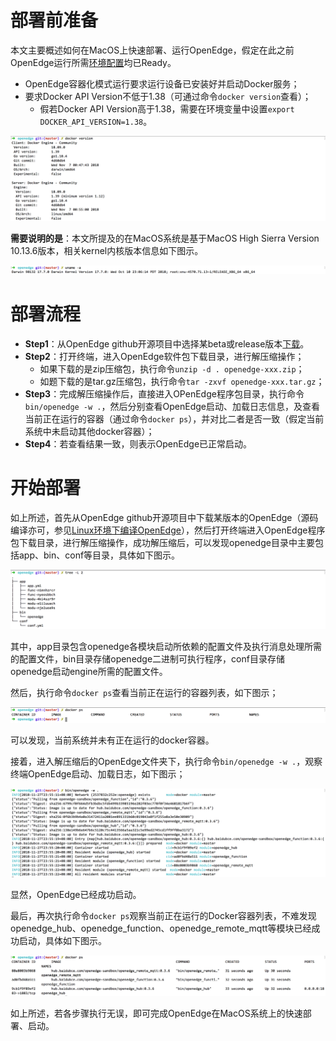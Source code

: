 # 部署前准备

本文主要概述如何在MacOS上快速部署、运行OpenEdge，假定在此之前OpenEdge运行所需[环境配置](../../install/OpenEdge-build-prepare.md)均已Ready。

 - OpenEdge容器化模式运行要求运行设备已安装好并启动Docker服务；
 - 要求Docker API Version不低于1.38（可通过命令`docker version`查看）；
	 - 假若Docker API Version高于1.38，需要在环境变量中设置`export DOCKER_API_VERSION=1.38`。

![docker版本查询](../../images/develop/start/macos/docker-version.png)

**需要说明的是**：本文所提及的在MacOS系统是基于MacOS High Sierra Version 10.13.6版本，相关kernel内核版本信息如下图示。

![系统架构及内核版本查询](../../images/develop/start/macos/os.png)

# 部署流程

- **Step1**：从OpenEdge github开源项目中选择某beta或release版本[下载](https://github.com/baidu/openedge/releases)。
- **Step2**：打开终端，进入OpenEdge软件包下载目录，进行解压缩操作；
	- 如果下载的是zip压缩包，执行命令`unzip -d . openedge-xxx.zip`；
	- 如题下载的是tar.gz压缩包，执行命令`tar -zxvf openedge-xxx.tar.gz`；
- **Step3**：完成解压缩操作后，直接进入OPenEdge程序包目录，执行命令`bin/openedge -w .`，然后分别查看OpenEdge启动、加载日志信息，及查看当前正在运行的容器（通过命令`docker ps`），并对比二者是否一致（假定当前系统中未启动其他docker容器）；
- **Step4**：若查看结果一致，则表示OpenEdge已正常启动。

# 开始部署

如上所述，首先从OpenEdge github开源项目中下载某版本的OpenEdge（源码编译亦可，参见[Linux环境下编译OpenEdge](../../install/Build-OpenEdge-on-Linux.md)），然后打开终端进入OpenEdge程序包下载目录，进行解压缩操作，成功解压缩后，可以发现openedge目录中主要包括app、bin、conf等目录，具体如下图示。

![OpenEdge可执行程序包目录](../../images/develop/start/macos/openedge-dir.png)

其中，app目录包含openedge各模块启动所依赖的配置文件及执行消息处理所需的配置文件，bin目录存储openedge二进制可执行程序，conf目录存储openedge启动engine所需的配置文件。

然后，执行命令`docker ps`查看当前正在运行的容器列表，如下图示；

![当前运行docker容器查询](../../images/develop/start/macos/docker-ps-before.png)

可以发现，当前系统并未有正在运行的docker容器。

接着，进入解压缩后的OpenEdge文件夹下，执行命令`bin/openedge -w .`，观察终端OpenEdge启动、加载日志，如下图示；

![OpenEdge启动日志](../../images/develop/start/macos/docker-openedge-start.png)

显然，OpenEdge已经成功启动。

最后，再次执行命令`docker ps`观察当前正在运行的Docker容器列表，不难发现openedge_hub、openedge_function、openedge_remote_mqtt等模块已经成功启动，具体如下图示。

![当前运行docker容器查询](../../images/develop/start/macos/docker-ps-after.png)

如上所述，若各步骤执行无误，即可完成OpenEdge在MacOS系统上的快速部署、启动。